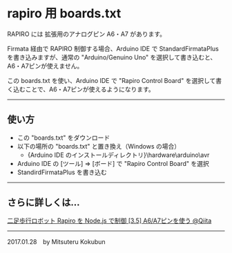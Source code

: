 # rapiro 用 boards.txt

RAPIRO には 拡張用のアナログピン A6・A7 があります。

Firmata 経由で RAPIRO 制御する場合、Arduino IDE で StandardFirmataPlus を書き込みますが、通常の "Arduino/Genuino Uno" を選択して書き込むと、A6・A7ピンが使えません。

この boards.txt を使い、Arduino IDE で "Rapiro Control Board" を選択して書く込むことで、A6・A7ピンが使えるようになります。

---
## 使い方

- この "boards.txt" をダウンロード
- 以下の場所の "boards.txt" と置き換え（Windows の場合）
    - {Arduino IDE のインストールディレクトリ}\hardware\arduino\avr
- Arduino IDE の [ツール] => [ボード] で "Rapiro Control Board" を選択
- StandirdFirmataPlus を書き込む

---

## さらに詳しくは...

[二足歩行ロボット Rapiro を Node.js で制御 [3.5] A6/A7ピンを使う @Qiita](http://qiita.com/mkoku/items/253b7b2869f0baba2fa2)

---
2017.01.28　by Mitsuteru Kokubun
